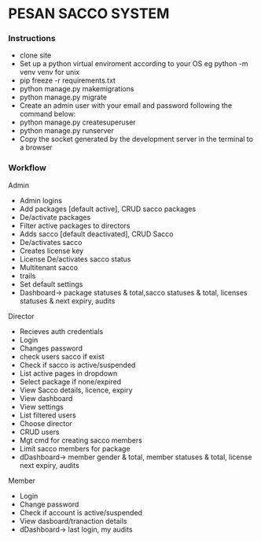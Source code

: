 # PESAN SACCO SYSTEM

### Instructions 
- clone site
- Set up a python virtual enviroment according to your OS eg python -m venv venv for unix
- pip freeze -r requirements.txt
- python manage.py makemigrations
- python manage.py migrate
-  Create an admin user with your email and password following the command below:
- python manage.py createsuperuser
- python manage.py runserver
- Copy the socket generated by the development server in the terminal to a browser


### Workflow
Admin
- Admin logins 
- Add packages [default active], CRUD sacco packages
- De/activate packages
- Filter active packages to directors
- Adds sacco [default deactivated], CRUD Sacco
- De/activates sacco
- Creates license key
- License  De/activates sacco status
- Multitenant sacco
- trails
- Set default settings
- Dashboard-> package statuses & total,sacco statuses & total,  licenses statuses & next expiry, audits 

Director
- Recieves auth credentials
- Login
- Changes password
- check users sacco if exist
- Check if sacco is active/suspended 
- List active pages in dropdown
- Select package if none/expired
- View Sacco details, licence, expiry
- View dashboard
- View settings
- List filtered users
- Choose director
- CRUD users
- Mgt cmd for creating sacco members
- Limit sacco members for package
- dDashboard-> member gender & total, member statuses & total,  license next expiry, audits 

Member
- Login
- Change password
- Check if account is active/suspended
- View dasboard/tranaction details
- dDashboard-> last login, my audits 




